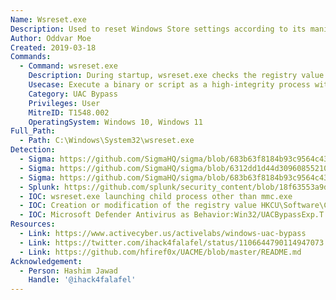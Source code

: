 ```yaml
---
Name: Wsreset.exe
Description: Used to reset Windows Store settings according to its manifest file
Author: Oddvar Moe
Created: 2019-03-18
Commands:
  - Command: wsreset.exe
    Description: During startup, wsreset.exe checks the registry value HKCU\Software\Classes\AppX82a6gwre4fdg3bt635tn5ctqjf8msdd2\Shell\open\command for the command to run. Binary will be executed as a high-integrity process without a UAC prompt being displayed to the user.
    Usecase: Execute a binary or script as a high-integrity process without a UAC prompt.
    Category: UAC Bypass
    Privileges: User
    MitreID: T1548.002
    OperatingSystem: Windows 10, Windows 11
Full_Path:
  - Path: C:\Windows\System32\wsreset.exe
Detection:
  - Sigma: https://github.com/SigmaHQ/sigma/blob/683b63f8184b93c9564c4310d10c571cbe367e1e/rules/windows/process_creation/proc_creation_win_uac_bypass_wsreset_integrity_level.yml
  - Sigma: https://github.com/SigmaHQ/sigma/blob/6312dd1d44d309608552105c334948f793e89f48/rules/windows/process_creation/proc_creation_win_uac_bypass_wsreset.yml
  - Sigma: https://github.com/SigmaHQ/sigma/blob/683b63f8184b93c9564c4310d10c571cbe367e1e/rules/windows/registry/registry_event/registry_event_bypass_via_wsreset.yml#
  - Splunk: https://github.com/splunk/security_content/blob/18f63553a9dc1a34122fa123deae2b2f9b9ea391/detections/endpoint/wsreset_uac_bypass.yml
  - IOC: wsreset.exe launching child process other than mmc.exe
  - IOC: Creation or modification of the registry value HKCU\Software\Classes\AppX82a6gwre4fdg3bt635tn5ctqjf8msdd2\Shell\open\command
  - IOC: Microsoft Defender Antivirus as Behavior:Win32/UACBypassExp.T!gen
Resources:
  - Link: https://www.activecyber.us/activelabs/windows-uac-bypass
  - Link: https://twitter.com/ihack4falafel/status/1106644790114947073
  - Link: https://github.com/hfiref0x/UACME/blob/master/README.md
Acknowledgement:
  - Person: Hashim Jawad
    Handle: '@ihack4falafel'
---
```

